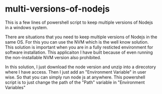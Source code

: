 # multi-versions-of-nodejs
This is a few lines of powershell script to keep multiple versions of Nodejs in a windows system.

There are situations that you need to keep multiple versions of Nodejs in the same OS. For this you can use the NVM which is the well know solution. This solution is important when you are in a fully resticted environment for software installation. This applicaiton I have built because of even running the non-installable NVM version also prohibited.

In this solution, I just download the node version and unzip into a direcotory where I have access. Then I just add an "Environment Variable" in user wise. So that you can simply run node js at anywhere. This powershell script is to just change the path of the "Path" variable in "Environment Variables"
